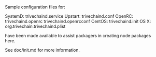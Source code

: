 Sample configuration files for:

SystemD: trivechaind.service
Upstart: trivechaind.conf
OpenRC:  trivechaind.openrc
         trivechaind.openrcconf
CentOS:  trivechaind.init
OS X:    org.trivechain.trivechaind.plist

have been made available to assist packagers in creating node packages here.

See doc/init.md for more information.
